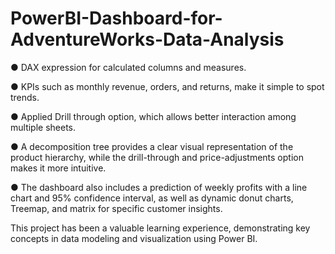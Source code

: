 # PowerBI-Dashboard-for-AdventureWorks-Data-Analysis

●	DAX expression for calculated columns and measures.

●	KPIs such as monthly revenue, orders, and returns, make it simple to spot trends.

●	Applied Drill through option, which allows better interaction among multiple sheets.

● A decomposition tree provides a clear visual representation of the product hierarchy, while the drill-through and price-adjustments option makes it more intuitive.

● The dashboard also includes a prediction of weekly profits with a line chart and 95% confidence interval, as well as dynamic donut charts, Treemap, and matrix for specific customer insights.

This project has been a valuable learning experience, demonstrating key concepts in data modeling and visualization using Power BI.
